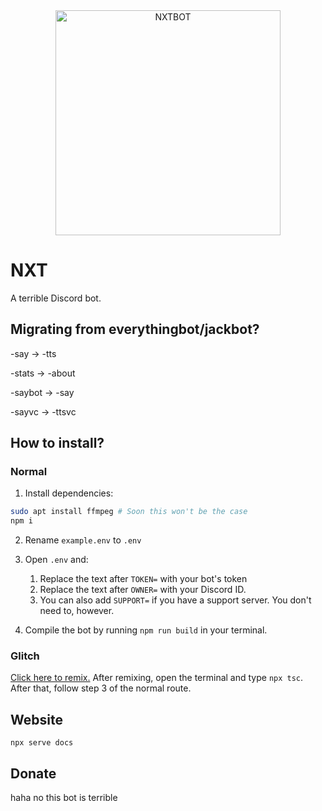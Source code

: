 <div align="center">
	<img width="360" src="https://raw.githubusercontent.com/Jack5079/nxtbot/master/docs/icon.png" alt="NXTBOT">
</div>

# NXT

A terrible Discord bot.

## Migrating from everythingbot/jackbot?

-say → -tts

-stats → -about

-saybot → -say

-sayvc → -ttsvc

## How to install?

### Normal

1. Install dependencies:

```bash
sudo apt install ffmpeg # Soon this won't be the case
npm i
```

2. Rename `example.env` to `.env`

3. Open `.env` and:
   1. Replace the text after `TOKEN=` with your bot's token
   2. Replace the text after `OWNER=` with your Discord ID.
   3. You can also add `SUPPORT=` if you have a support server. You don't need to, however.

4. Compile the bot by running `npm run build` in your terminal.

### Glitch

[Click here to remix.](https://glitch.com/edit/#!/remix/nxtbot)
After remixing, open the terminal and type `npx tsc`. After that, follow step 3 of the normal route.

## Website
`npx serve docs`

## Donate

haha no this bot is terrible

